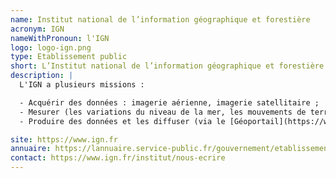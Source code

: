 ```yaml
---
name: Institut national de l’information géographique et forestière
acronym: IGN
nameWithPronoun: l'IGN
logo: logo-ign.png
type: Etablissement public
short: L’Institut national de l’information géographique et forestière (IGN) est l'opérateur de référence pour l'information géographique et forestière en France.
description: |
  L'IGN a plusieurs missions :

  - Acquérir des données : imagerie aérienne, imagerie satellitaire ;
  - Mesurer (les variations du niveau de la mer, les mouvements de terrain, ...) ;
  - Produire des données et les diffuser (via le [Géoportail](https://www.geoportail.gouv.fr/) par exemple, ou via des API).

site: https://www.ign.fr
annuaire: https://lannuaire.service-public.fr/gouvernement/etablissement-public_172004 
contact: https://www.ign.fr/institut/nous-ecrire
---
```

